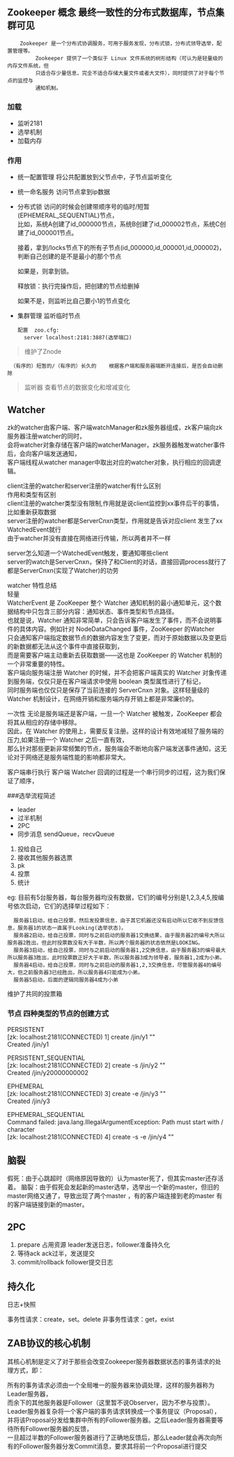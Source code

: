 ## Zookeeper 概念  最终一致性的分布式数据库，节点集群可见




        Zookeeper 是一个分布式协调服务，可用于服务发现，分布式锁，分布式领导选举，配置管理等。
             Zookeeper 提供了一个类似于 Linux 文件系统的树形结构（可认为是轻量级的内存文件系统，但
             只适合存少量信息，完全不适合存储大量文件或者大文件），同时提供了对于每个节点的监控与
             通知机制。

### 加载
+ 监听2181
+ 选举机制
+ 加载内存

### 作用
+ 统一配置管理 
    将公共配置放到父节点中，子节点监听变化
+ 统一命名服务 访问节点拿到ip数据
+ 分布式锁 
    访问的时候会创建带顺序号的临时/短暂(EPHEMERAL_SEQUENTIAL)节点，  
    比如，系统A创建了id_000000节点，系统B创建了id_000002节点，系统C创建了id_000001节点。

    接着，拿到/locks节点下的所有子节点(id_000000,id_000001,id_000002)，判断自己创建的是不是最小的那个节点
    
    如果是，则拿到锁。
    
    释放锁：执行完操作后，把创建的节点给删掉
    
    如果不是，则监听比自己要小1的节点变化
    
+ 集群管理 监听临时节点
 
      配置  zoo.cfg: 
        server localhost:2181:3887(选举端口)     
     
> 维护了Znode  

     （有序的）短暂的/（有序的）长久的    根据客户端和服务器端断开连接后，是否会自动删除 
     
> 监听器
 查看节点的数据变化和增减变化     

## Watcher

zk的watcher由客户端、客户端watchManager和zk服务器组成，zk客户端向zk服务器注册watcher的同时，  
会将watcher对象存储在客户端的watcherManager，zk服务器触发watcher事件后，会向客户端发送通知，  
客户端线程从watcher manager中取出对应的watcher对象，执行相应的回调逻辑。


client注册的watcher和server注册的watcher有什么区别  
作用和类型有区别  
client注册的watcher类型没有限制,作用就是说client监控到xx事件后干的事情，比如重新获取数据  
server注册的watcher都是ServerCnxn类型，作用就是告诉对应client 发生了xx WatchedEvent就行  
由于watcher并没有直接在网络进行传输，所以两者并不一样  

server怎么知道一个WatchedEvent触发，要通知哪些client  
server的watch是ServerCnxn，保持了和Client的对话，直接回调process就行了  
都是ServerCnxn(实现了Watcher)的功劳  

watcher 特性总结  
轻量  
WatcherEvent 是 ZooKeeper 整个 Watcher 通知机制的最小通知单元，这个数据结构中只包含三部分内容：通知状态、事件类型和节点路径。  
也就是说，Watcher 通知非常简单，只会告诉客户端发生了事件，而不会说明事件的具体内容。例如针对 NodeDataChanged 事件，ZooKeeper 的Watcher   
只会通知客户端指定数据节点的数据内容发生了变更，而对于原始数据以及变更后的新数据都无法从这个事件中直接获取到，  
而是需要客户端主动重新去获取数据——这也是 ZooKeeper 的 Watcher 机制的一个非常重要的特性。  
客户端向服务端注册 Watcher 的时候，并不会把客户端真实的 Watcher 对象传递到服务端，仅仅只是在客户端请求中使用 boolean 类型属性进行了标记，  
同时服务端也仅仅只是保存了当前连接的 ServerCnxn 对象。这样轻量级的 Watcher 机制设计，在网络开销和服务端内存开销上都是非常廉价的。

一次性
无论是服务端还是客户端，一旦一个 Watcher 被触发，ZooKeeper 都会将其从相应的存储中移除。  
因此，在 Watcher 的使用上，需要反复注册。这样的设计有效地减轻了服务端的压力,如果注册一个 Watcher 之后一直有效，  
那么针对那些更新非常频繁的节点，服务端会不断地向客户端发送事件通知，这无论对于网络还是服务端性能的影响都非常大。

客户端串行执行
客户端 Watcher 回调的过程是一个串行同步的过程，这为我们保证了顺序，


###选举流程简述
  
  + leader
  + 过半机制  
  + 2PC
  + 同步消息  sendQueue，recvQueue
  
1. 投给自己
2. 接收其他服务器选票
3. pk 
4. 投票  
5. 统计  
  
  
  eg: 目前有5台服务器，每台服务器均没有数据，它们的编号分别是1,2,3,4,5,按编号依次启动，它们的选择举过程如下：
  
      服务器1启动，给自己投票，然后发投票信息，由于其它机器还没有启动所以它收不到反馈信息，服务器1的状态一直属于Looking(选举状态)。
      服务器2启动，给自己投票，同时与之前启动的服务器1交换结果，由于服务器2的编号大所以服务器2胜出，但此时投票数没有大于半数，所以两个服务器的状态依然是LOOKING。
      服务器3启动，给自己投票，同时与之前启动的服务器1,2交换信息，由于服务器3的编号最大所以服务器3胜出，此时投票数正好大于半数，所以服务器3成为领导者，服务器1,2成为小弟。
      服务器4启动，给自己投票，同时与之前启动的服务器1,2,3交换信息，尽管服务器4的编号大，但之前服务器3已经胜出，所以服务器4只能成为小弟。
      服务器5启动，后面的逻辑同服务器4成为小弟
    
  维护了共同的投票箱

### 节点 四种类型的节点的创建方式

 
PERSISTENT  
[zk: localhost:2181(CONNECTED) 1] create /jin/y1 ""  
Created /jin/y1  

PERSISTENT_SEQUENTIAL  
[zk: localhost:2181(CONNECTED) 2] create -s /jin/y2 ""  
Created /jin/y20000000002  

EPHEMERAL  
[zk: localhost:2181(CONNECTED) 3] create -e /jin/y3 ""  
Created /jin/y3  

EPHEMERAL_SEQUENTIAL   
Command failed: java.lang.IllegalArgumentException: Path must start with / character  
[zk: localhost:2181(CONNECTED) 4] create -s -e /jin/y4 ""  


 
  
## 脑裂  
  假死：由于心跳超时（网络原因导致的）认为master死了，但其实master还存活着。
  脑裂：由于假死会发起新的master选举，选举出一个新的master，但旧的master网络又通了，导致出现了两个master ，有的客户端连接到老的master 有的客户端链接到新的master。

    
## 2PC
1. prepare 占用资源  leader发送日志，follower准备持久化
2. 等待ack           ack过半，发送提交
3. commit/rollback  follower提交日志
 
 ## 持久化
 
 日志+快照
 
 
 事务性请求：create，set。delete
 非事务性请求：get，exist
 
## ZAB协议的核心机制

其核心机制是定义了对于那些会改变Zookeeper服务器数据状态的事务请求的处理方式，即：

所有的事务请求必须由一个全局唯一的服务器来协调处理，这样的服务器称为Leader服务器，  
而余下的其他服务器是Follower（这里暂不说Observer，因为不参与投票）。Leader服务器复杂将一个客户端的事务请求转换成一个事务提议（Proposal），  
并将该Proposal分发给集群中所有的Follower服务器。之后Leader服务器需要等待所有Follower服务器的反馈，  
一旦超过半数的Follower服务器进行了正确地反馈后，那么Leader就会再次向所有的Follower服务器分发Commit消息，要求其将前一个Proposal进行提交